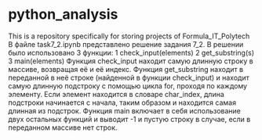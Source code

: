 # python_analysis
This is a repository specifically for storing projects of Formula_IT_Polytech
В файле task7_2.ipynb представлено решение задания 7_2.
В решении было использовано 3 функции:
1 check_input(elements)
2 get_substring(s)
3 main(elements)
Функция check_input находит самую длинную строку в массиве, возвращая её и её индекс.
Функция get_substring находит в переданной в неё строке (найденной в функции check_input) и находит самую длинную подстроку с помощью цикла for, проходя по каждому элементу. Если элемент находится в словаре char_index, длина подстроки начинается с начала, таким образом и находится самая длинная из подстрок.
Функция main включает в себя использование двух остальных функций и выводит -1 и пустую строку в случае, если в переданном массиве нет строк.
